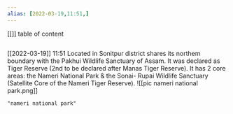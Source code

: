 ```yaml
---
alias: [2022-03-19,11:51,]
---
```

[[]]
table of content
```toc
```

[[2022-03-19]] 11:51
Located in Sonitpur district shares its northem boundary with the Pakhui Wildlife Sanctuary of Assam.
It was declared as Tiger Reserve (2nd to be declared after Manas Tiger Reserve).
It has 2 core areas: the Nameri National Park & the Sonai- Rupai Wildlife Sanctuary (Satellite Core of the Nameri Tiger Reserve).
![[pic nameri national park.png]]
```query
"nameri national park"
```
